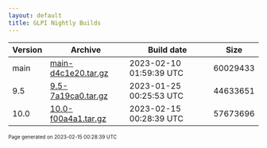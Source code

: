 ```yaml
---
layout: default
title: GLPI Nightly Builds
---
```


Version|Archive|Build date|Size
---|---|---|---
main|[main-d4c1e20.tar.gz](main-d4c1e20.tar.gz)|2023-02-10 01:59:39 UTC|60029433
9.5|[9.5-7a19ca0.tar.gz](9.5-7a19ca0.tar.gz)|2023-01-25 00:25:53 UTC|44633651
10.0|[10.0-f00a4a1.tar.gz](10.0-f00a4a1.tar.gz)|2023-02-15 00:28:39 UTC|57673696

<font size="1">Page generated on 2023-02-15 00:28:39 UTC</font>
